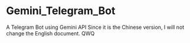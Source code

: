 # Gemini_Telegram_Bot
A Telegram Bot using Gemini API
Since it is the Chinese version, I will not change the English document.  QWQ
